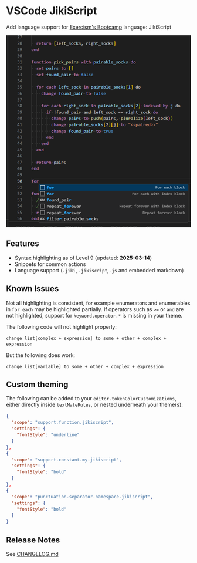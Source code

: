 # VSCode JikiScript

Add language support for [Exercism's Bootcamp](https://bootcamp.exercism.org/) language: JikiScript

![Example highlighted code](./media/highlight.png)

## Features

- Syntax highlighting as of Level 9 (updated: **2025-03-14**)
- Snippets for common actions
- Language support (`.jiki`, `.jikiscript`, .`js` and embedded markdown)

## Known Issues

Not all highlighting is consistent, for example enumerators and enumerables in `for each` may be highlighted partially.
If operators such as `>=` or `and` are not highlighted, support for `keyword.operator.*` is missing in your theme.

The following code will not highlight properly:

```jikiscript
change list[complex + expression] to some + other + complex + expression
```

But the following does work:

```jikiscript
change list[variable] to some + other + complex + expression
```

## Custom theming

The following can be added to your `editor.tokenColorCustomizations`, either directly inside `textMateRules`, or nested underneath your theme(s):

```json
{
  "scope": "support.function.jikiscript",
  "settings": {
    "fontStyle": "underline"
  }
},
{
  "scope": "support.constant.my.jikiscript",
  "settings": {
    "fontStyle": "bold"
  }
},
{
  "scope": "punctuation.separator.namespace.jikiscript",
  "settings": {
    "fontStyle": "bold"
  }
}
```

## Release Notes

See [CHANGELOG.md](./CHANGELOG.md)
